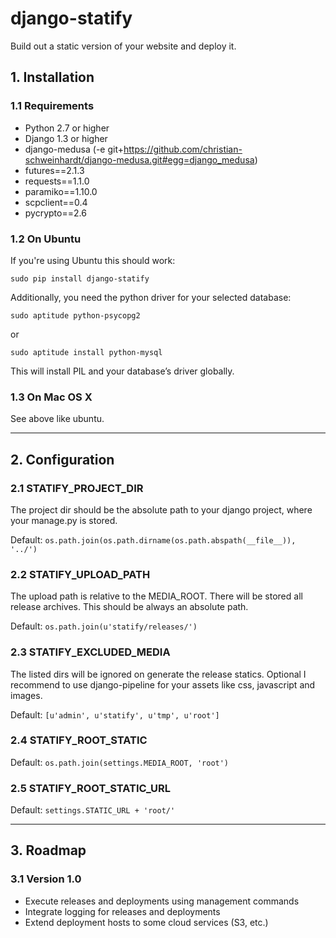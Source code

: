# django-statify #

Build out a static version of your website and deploy it.



## 1. Installation ##


### 1.1 Requirements ###

* Python 2.7 or higher
* Django 1.3 or higher
* django-medusa (-e git+https://github.com/christian-schweinhardt/django-medusa.git#egg=django_medusa)
* futures==2.1.3
* requests==1.1.0
* paramiko==1.10.0
* scpclient==0.4
* pycrypto==2.6


### 1.2 On Ubuntu ###

If you're using Ubuntu this should work:

`sudo pip install django-statify`

Additionally, you need the python driver for your selected database:

`sudo aptitude python-psycopg2`

or

`sudo aptitude install python-mysql`

This will install PIL and your database’s driver globally.


### 1.3 On Mac OS X ###

See above like ubuntu.


- - -

## 2. Configuration ##


### 2.1 STATIFY_PROJECT_DIR ###

The project dir should be the absolute path to your django project, where your 
manage.py is stored.

Default: `os.path.join(os.path.dirname(os.path.abspath(__file__)), '../')`


### 2.2 STATIFY_UPLOAD_PATH ###

The upload path is relative to the MEDIA_ROOT. There will be stored all release 
archives. This should be always an absolute path.

Default: `os.path.join(u'statify/releases/')`


### 2.3 STATIFY_EXCLUDED_MEDIA ###

The listed dirs will be ignored on generate the release statics.
Optional I recommend to use django-pipeline for your assets like css, 
javascript and images.

Default: `[u'admin', u'statify', u'tmp', u'root']`


### 2.4 STATIFY_ROOT_STATIC ###

Default: `os.path.join(settings.MEDIA_ROOT, 'root')`


### 2.5 STATIFY_ROOT_STATIC_URL ###

Default: `settings.STATIC_URL + 'root/'`


- - -

## 3. Roadmap ##


### 3.1 Version 1.0 ###

* Execute releases and deployments using management commands
* Integrate logging for releases and deployments
* Extend deployment hosts to some cloud services (S3, etc.)
